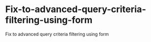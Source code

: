 # Fix-to-advanced-query-criteria-filtering-using-form
Fix to advanced query criteria filtering using form
